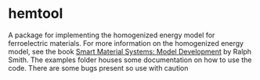# hemtool

A package for implementing the homogenized energy model for ferroelectric materials. 
For more information on the homogenized energy model, see the book
[Smart Material Systems: Model Development](http://www4.ncsu.edu/~rsmith/Smart_Material_Systems/)
by Ralph Smith. The examples folder houses some documentation on how to use the code. There are some
bugs present so use with caution
